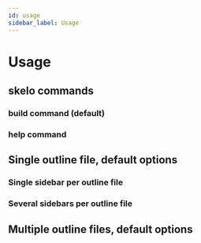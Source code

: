 ```yaml
---
id: usage
sidebar_label: Usage
---
```


# Usage





## skelo commands



### build command (default)




### help command





## Single outline file, default options



### Single sidebar per outline file




### Several sidebars per outline file





## Multiple outline files, default options



